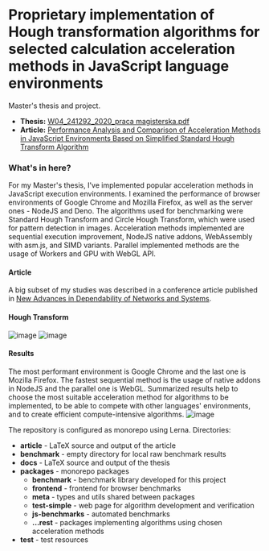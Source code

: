 # Proprietary implementation of Hough transformation algorithms for selected calculation acceleration methods in JavaScript language environments
Master's thesis and project.

- **Thesis:** [W04_241292_2020_praca magisterska.pdf](https://github.com/damiankoper/js-acceleration/blob/main/docs/out/W04N_241292_2022_praca%20magisterska.pdf)
- **Article:** [Performance Analysis and Comparison of Acceleration Methods in JavaScript Environments Based on Simplified Standard Hough Transform Algorithm](https://link.springer.com/chapter/10.1007/978-3-031-06746-4_13)

### What's in here?

For my Master's thesis, I've implemented popular acceleration methods in JavaScript execution environments. I examined the performance of browser environments of Google Chrome and Mozilla Firefox, as well as the server ones - NodeJS and Deno. The algorithms used for benchmarking were Standard Hough Transform and Circle Hough Transform, which were used for pattern detection in images. Acceleration methods implemented are sequential execution improvement, NodeJS native addons, WebAssembly with asm.js, and SIMD variants. Parallel implemented methods are the usage of Workers and GPU with WebGL API. 

#### Article
A big subset of my studies was described in a conference article published in [New Advances in Dependability of Networks and Systems](https://link.springer.com/book/10.1007/978-3-031-06746-4).

#### Hough Transform
![image](https://github.com/damiankoper/js-acceleration/assets/28621467/12ae700a-ee54-438f-857c-fe1350efac15)
![image](https://github.com/damiankoper/js-acceleration/assets/28621467/fa81be13-d6dc-45e5-8561-4fb46c2c85f4)

#### Results 
The most performant environment is Google Chrome and the last one is Mozilla Firefox. The fastest sequential method is the usage of native addons in NodeJS and the parallel one is WebGL. Summarized results help to choose the most suitable acceleration method for algorithms to be implemented, to be able to compete with other languages' environments, and to create efficient compute-intensive algorithms.
![image](https://github.com/damiankoper/js-acceleration/assets/28621467/1b1ebcdb-d2ed-4691-954d-52dea130a96f)

The repository is configured as monorepo using Lerna. Directories:
* **article** - LaTeX source and output of the article
* **benchmark** - empty directory for local raw benchmark results
* **docs** - LaTeX source and output of the thesis
* **packages** - monorepo packages
  * **benchmark** - benchmark library developed for this project
  * **frontend** - frontend for browser benchmarks
  * **meta** - types and utils shared between packages
  * **test-simple** - web page for algorithm development and verification
  * **js-benchmarks** - automated benchmarks
  * **...rest** - packages implementing algorithms using chosen acceleration methods
* **test** - test resources
